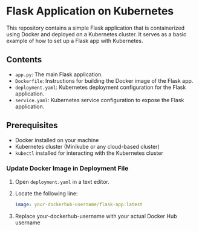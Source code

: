 # Flask Application on Kubernetes

This repository contains a simple Flask application that is containerized using Docker and deployed on a Kubernetes cluster. It serves as a basic example of how to set up a Flask app with Kubernetes.

## Contents

- `app.py`: The main Flask application.
- `Dockerfile`: Instructions for building the Docker image of the Flask app.
- `deployment.yaml`: Kubernetes deployment configuration for the Flask application.
- `service.yaml`: Kubernetes service configuration to expose the Flask application.

## Prerequisites

- Docker installed on your machine
- Kubernetes cluster (Minikube or any cloud-based cluster)
- `kubectl` installed for interacting with the Kubernetes cluster

### Update Docker Image in Deployment File

1. Open `deployment.yaml` in a text editor.

2. Locate the following line:

   ```yaml
   image: your-dockerhub-username/flask-app:latest

3. Replace your-dockerhub-username with your actual Docker Hub username
